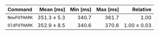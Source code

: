 | Command | Mean [ms] | Min [ms] | Max [ms] | Relative |
|:---|---:|---:|---:|---:|
| `NewFUTHARK` | 351.3 ± 5.3 | 340.7 | 361.7 | 1.00 |
| `OldFUTHARK` | 352.9 ± 8.5 | 340.6 | 370.6 | 1.00 ± 0.03 |
